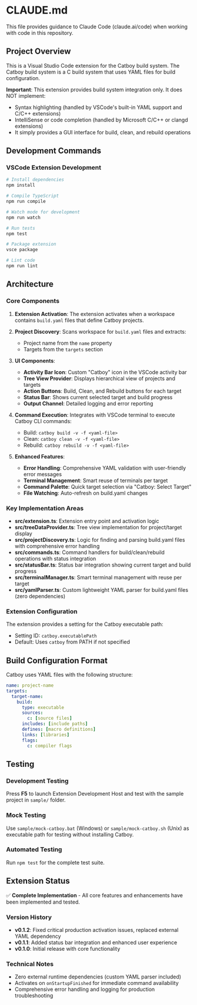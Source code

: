 # CLAUDE.md

This file provides guidance to Claude Code (claude.ai/code) when working with code in this repository.

## Project Overview

This is a Visual Studio Code extension for the Catboy build system. The Catboy build system is a C build system that uses YAML files for build configuration.

**Important**: This extension provides build system integration only. It does NOT implement:
- Syntax highlighting (handled by VSCode's built-in YAML support and C/C++ extensions)
- IntelliSense or code completion (handled by Microsoft C/C++ or clangd extensions)
- It simply provides a GUI interface for build, clean, and rebuild operations

## Development Commands

### VSCode Extension Development
```bash
# Install dependencies
npm install

# Compile TypeScript
npm run compile

# Watch mode for development
npm run watch

# Run tests
npm test

# Package extension
vsce package

# Lint code
npm run lint
```

## Architecture

### Core Components

1. **Extension Activation**: The extension activates when a workspace contains `build.yaml` files that define Catboy projects.

2. **Project Discovery**: Scans workspace for `build.yaml` files and extracts:
   - Project name from the `name` property
   - Targets from the `targets` section

3. **UI Components**:
   - **Activity Bar Icon**: Custom "Catboy" icon in the VSCode activity bar
   - **Tree View Provider**: Displays hierarchical view of projects and targets
   - **Action Buttons**: Build, Clean, and Rebuild buttons for each target
   - **Status Bar**: Shows current selected target and build progress
   - **Output Channel**: Detailed logging and error reporting

4. **Command Execution**: Integrates with VSCode terminal to execute Catboy CLI commands:
   - Build: `catboy build -v -f <yaml-file>`
   - Clean: `catboy clean -v -f <yaml-file>`
   - Rebuild: `catboy rebuild -v -f <yaml-file>`

5. **Enhanced Features**:
   - **Error Handling**: Comprehensive YAML validation with user-friendly error messages
   - **Terminal Management**: Smart reuse of terminals per target
   - **Command Palette**: Quick target selection via "Catboy: Select Target"
   - **File Watching**: Auto-refresh on build.yaml changes

### Key Implementation Areas

- **src/extension.ts**: Extension entry point and activation logic
- **src/treeDataProvider.ts**: Tree view implementation for project/target display
- **src/projectDiscovery.ts**: Logic for finding and parsing build.yaml files with comprehensive error handling
- **src/commands.ts**: Command handlers for build/clean/rebuild operations with status integration
- **src/statusBar.ts**: Status bar integration showing current target and build progress
- **src/terminalManager.ts**: Smart terminal management with reuse per target
- **src/yamlParser.ts**: Custom lightweight YAML parser for build.yaml files (zero dependencies)

### Extension Configuration

The extension provides a setting for the Catboy executable path:
- Setting ID: `catboy.executablePath`
- Default: Uses `catboy` from PATH if not specified

## Build Configuration Format

Catboy uses YAML files with the following structure:
```yaml
name: project-name
targets:
  target-name:
    build:
      type: executable
      sources:
        c: [source files]
      includes: [include paths]
      defines: [macro definitions]
      links: [libraries]
      flags:
        c: compiler flags
```

## Testing

### Development Testing
Press **F5** to launch Extension Development Host and test with the sample project in `sample/` folder.

### Mock Testing
Use `sample/mock-catboy.bat` (Windows) or `sample/mock-catboy.sh` (Unix) as executable path for testing without installing Catboy.

### Automated Testing
Run `npm test` for the complete test suite.

## Extension Status

✅ **Complete Implementation** - All core features and enhancements have been implemented and tested.

### Version History
- **v0.1.2**: Fixed critical production activation issues, replaced external YAML dependency
- **v0.1.1**: Added status bar integration and enhanced user experience
- **v0.1.0**: Initial release with core functionality

### Technical Notes
- Zero external runtime dependencies (custom YAML parser included)
- Activates on `onStartupFinished` for immediate command availability
- Comprehensive error handling and logging for production troubleshooting